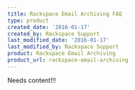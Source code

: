 ```yaml
---
title: Rackspace Email Archiving FAQ
type: product
created_date: '2016-01-17'
created_by: Rackspace Support
last_modified_date: '2016-01-17'
last_modified_by: Rackspace Support
product: Rackspace Email Archiving
product_url: rackspace-email-archiving
---
```


Needs content!!!
